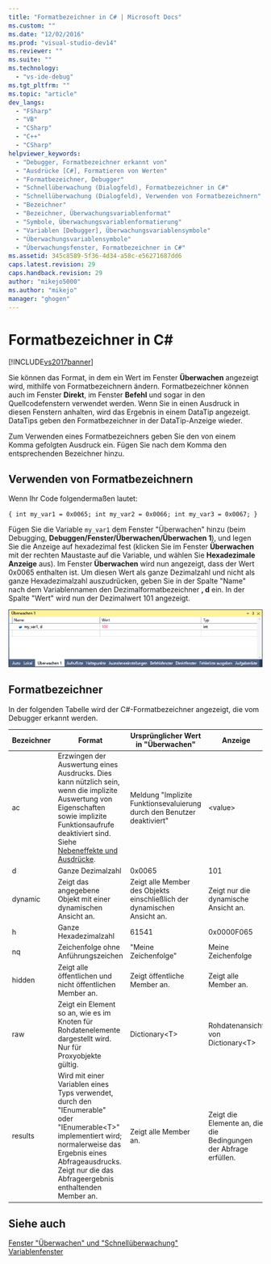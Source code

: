 ```yaml
---
title: "Formatbezeichner in C# | Microsoft Docs"
ms.custom: ""
ms.date: "12/02/2016"
ms.prod: "visual-studio-dev14"
ms.reviewer: ""
ms.suite: ""
ms.technology: 
  - "vs-ide-debug"
ms.tgt_pltfrm: ""
ms.topic: "article"
dev_langs: 
  - "FSharp"
  - "VB"
  - "CSharp"
  - "C++"
  - "CSharp"
helpviewer_keywords: 
  - "Debugger, Formatbezeichner erkannt von"
  - "Ausdrücke [C#], Formatieren von Werten"
  - "Formatbezeichner, Debugger"
  - "Schnellüberwachung (Dialogfeld), Formatbezeichner in C#"
  - "Schnellüberwachung (Dialogfeld), Verwenden von Formatbezeichnern"
  - "Bezeichner"
  - "Bezeichner, Überwachungsvariablenformat"
  - "Symbole, Überwachungsvariablenformatierung"
  - "Variablen [Debugger], Überwachungsvariablensymbole"
  - "Überwachungsvariablensymbole"
  - "Überwachungsfenster, Formatbezeichner in C#"
ms.assetid: 345c8589-5f36-4d34-a58c-e56271687dd6
caps.latest.revision: 29
caps.handback.revision: 29
author: "mikejo5000"
ms.author: "mikejo"
manager: "ghogen"
---
```

# Formatbezeichner in C# #
[!INCLUDE[vs2017banner](../code-quality/includes/vs2017banner.md)]

Sie können das Format, in dem ein Wert im Fenster **Überwachen** angezeigt wird, mithilfe von Formatbezeichnern ändern. Formatbezeichner können auch im Fenster **Direkt**, im Fenster **Befehl** und sogar in den Quellcodefenstern verwendet werden. Wenn Sie in einen Ausdruck in diesen Fenstern anhalten, wird das Ergebnis in einem DataTip angezeigt. DataTips geben den Formatbezeichner in der DataTip\-Anzeige wieder.  
  
 Zum Verwenden eines Formatbezeichners geben Sie den von einem Komma gefolgten Ausdruck ein. Fügen Sie nach dem Komma den entsprechenden Bezeichner hinzu.  
  
## Verwenden von Formatbezeichnern  
 Wenn Ihr Code folgendermaßen lautet:  
  
```  
{ int my_var1 = 0x0065; int my_var2 = 0x0066; int my_var3 = 0x0067; }  
```  
  
 Fügen Sie die Variable `my_var1` dem Fenster "Überwachen" hinzu \(beim Debugging, **Debuggen\/Fenster\/Überwachen\/Überwachen 1**\), und legen Sie die Anzeige auf hexadezimal fest \(klicken Sie im Fenster **Überwachen** mit der rechten Maustaste auf die Variable, und wählen Sie **Hexadezimale Anzeige** aus\). Im Fenster **Überwachen** wird nun angezeigt, dass der Wert 0x0065 enthalten ist. Um diesen Wert als ganze Dezimalzahl und nicht als ganze Hexadezimalzahl auszudrücken, geben Sie in der Spalte "Name" nach dem Variablennamen den Dezimalformatbezeichner **, d** ein. In der Spalte "Wert" wird nun der Dezimalwert 101 angezeigt.  
  
 ![WatchFormatCSharp](../debugger/media/watchformatcsharp.png "WatchFormatCSharp")  
  
## Formatbezeichner  
 In der folgenden Tabelle wird der C\#\-Formatbezeichner angezeigt, die vom Debugger erkannt werden.  
  
|Bezeichner|Format|Ursprünglicher Wert in "Überwachen"|Anzeige|  
|----------------|------------|-----------------------------------------|-------------|  
|ac|Erzwingen der Auswertung eines Ausdrucks. Dies kann nützlich sein, wenn die implizite Auswertung von Eigenschaften sowie implizite Funktionsaufrufe deaktiviert sind. Siehe [Nebeneffekte und Ausdrücke](../Topic/Side%20Effects%20and%20Expressions.md).|Meldung "Implizite Funktionsevaluierung durch den Benutzer deaktiviert"|\<value\>|  
|d|Ganze Dezimalzahl|0x0065|101|  
|dynamic|Zeigt das angegebene Objekt mit einer dynamischen Ansicht an.|Zeigt alle Member des Objekts einschließlich der dynamischen Ansicht an.|Zeigt nur die dynamische Ansicht an.|  
|h|Ganze Hexadezimalzahl|61541|0x0000F065|  
|nq|Zeichenfolge ohne Anführungszeichen|"Meine Zeichenfolge"|Meine Zeichenfolge|  
|hidden|Zeigt alle öffentlichen und nicht öffentlichen Member an.|Zeigt öffentliche Member an.|Zeigt alle Member an.|  
|raw|Zeigt ein Element so an, wie es im Knoten für Rohdatenelemente dargestellt wird. Nur für Proxyobjekte gültig.|Dictionary\<T\>|Rohdatenansicht von Dictionary\<T\>|  
|results|Wird mit einer Variablen eines Typs verwendet, durch den "IEnumerable" oder "IEnumerable\<T\>" implementiert wird; normalerweise das Ergebnis eines Abfrageausdrucks. Zeigt nur die das Abfrageergebnis enthaltenden Member an.|Zeigt alle Member an.|Zeigt die Elemente an, die die Bedingungen der Abfrage erfüllen.|  
  
## Siehe auch  
 [Fenster "Überwachen" und "Schnellüberwachung"](../debugger/watch-and-quickwatch-windows.md)   
 [Variablenfenster](../Topic/Variable%20Windows.md)